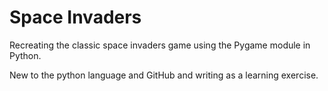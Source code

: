 # Space Invaders
Recreating the classic space invaders game using the Pygame module in Python.

New to the python language and GitHub and writing as a learning exercise.
